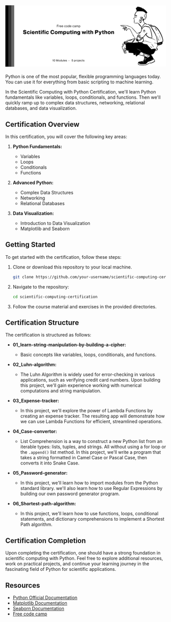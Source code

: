 ![Cover Image](https://github.com/ash-codess/Scientific-Computing-with-Python/blob/master/assets/github-cover.png)
---

Python is one of the most popular, flexible programming languages today. You can use it for everything from basic scripting to machine learning.

In the Scientific Computing with Python Certification, we'll learn Python fundamentals like variables, loops, conditionals, and functions. Then we'll quickly ramp up to complex data structures, networking, relational databases, and data visualization.

## Certification Overview

In this certification, you will cover the following key areas:

1. **Python Fundamentals:**
   - Variables
   - Loops
   - Conditionals
   - Functions

2. **Advanced Python:**
   - Complex Data Structures
   - Networking
   - Relational Databases

3. **Data Visualization:**
   - Introduction to Data Visualization
   - Matplotlib and Seaborn

## Getting Started

To get started with the certification, follow these steps:

1. Clone or download this repository to your local machine.

    ```bash
    git clone https://github.com/your-username/scientific-computing-certification.git
    ```

2. Navigate to the repository:

    ```bash
    cd scientific-computing-certification
    ```

3. Follow the course material and exercises in the provided directories.

## Certification Structure

The certification is structured as follows:

- **01_learn-string-manipulation-by-building-a-cipher:**
  - Basic concepts like variables, loops, conditionals, and functions.

- **02_Luhn-algorithm:**
  - The Luhn Algorithm is widely used for error-checking in various applications, such as verifying credit card numbers. Upon building this project, we'll gain experience working with numerical computations and string manipulation.

- **03_Expense-tracker:**
  - In this project, we'll explore the power of Lambda Functions by creating an expense tracker. The resulting app will demonstrate how we can use Lambda Functions for efficient, streamlined operations.

- **04_Case-convertor:**
  - List Comprehension is a way to construct a new Python list from an iterable types: lists, tuples, and strings. All without using a for loop or the `.append()` list method. In this project, we'll write a program that takes a string formatted in Camel Case or Pascal Case, then converts it into Snake Case.

- **05_Password-generator:**
  - In this project, we'll learn how to import modules from the Python standard library. we'll also learn how to use Regular Expressions by building our own password generator program.

- **06_Shortest-path-algorithm:**
  - In this project, we'll learn how to use functions, loops, conditional statements, and dictionary comprehensions to implement a Shortest Path algorithm.




## Certification Completion

Upon completing the certification, one should have a strong foundation in scientific computing with Python. Feel free to explore additional resources, work on practical projects, and continue your learning journey in the fascinating field of Python for scientific applications.


## Resources

- [Python Official Documentation](https://docs.python.org/3/)
- [Matplotlib Documentation](https://matplotlib.org/stable/contents.html)
- [Seaborn Documentation](https://seaborn.pydata.org/)
- [Free code camp](https://www.freecodecamp.org/learn/scientific-computing-with-python)

